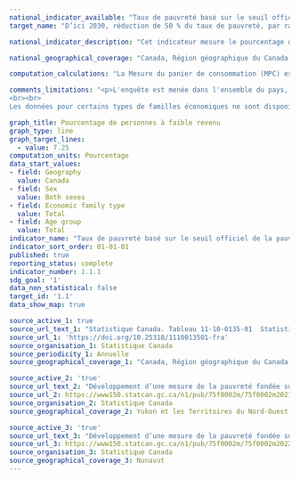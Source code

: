 ```yaml
---
national_indicator_available: "Taux de pauvreté basé sur le seuil officiel de la pauvreté au Canada"
target_name: "D’ici 2030, réduction de 50 % du taux de pauvreté, par rapport au niveau de 2015"

national_indicator_description: "Cet indicateur mesure le pourcentage de personnes à faible revenu basé sur la Mesure du panier de consommation (MPC), qui a été adoptée comme la mesure officielle de la pauvreté canadienne. D'après la MPC, une famille est à faible revenu si son revenu est insuffisant pour acheter un panier spécifique de produits et services dans sa communauté."

national_geographical_coverage: "Canada, Région géographique du Canada, Province ou territoire, Région métropolitaine de recensement"

computation_calculations: "La Mesure du panier de consommation (MPC) est fondée sur le coût d'un panier de biens et de services précis correspondant à un niveau de vie de base modeste. Le panier comprend la nourriture, les vêtements, le transport, le logement et d'autres dépenses pour une famille de référence. Ces coûts sont comparés au revenu disponible des familles pour déterminer si elles vivent ou non sous le seuil de la pauvreté."

comments_limitations: "<p>L'enquête est menée dans l'ensemble du pays, tant dans les provinces que dans les territoires. Sont exclus du champ de l'enquête les personnes qui vivent dans les réserves et dans d'autres peuplements autochtones des provinces, les pensionnaires d'établissements institutionnels et les ménages situés dans des régions extrêmement éloignées où la densité de population est très faible. Dans l'ensemble, ces exclusions représentent moins de 2 % de la population.
<br><br>
Les données pour certains types de familles économiques ne sont disponibles que lorsque le groupe d’âge correspondant est sélectionné.</p>"

graph_title: Pourcentage de personnes à faible revenu
graph_type: line
graph_target_lines:
  - value: 7.25
computation_units: Pourcentage
data_start_values:
- field: Geography
  value: Canada
- field: Sex
  value: Both sexes
- field: Economic family type
  value: Total
- field: Age group
  value: Total
indicator_name: "Taux de pauvreté basé sur le seuil officiel de la pauvreté au Canada"
indicator_sort_order: 01-01-01
published: true
reporting_status: complete
indicator_number: 1.1.1
sdg_goal: '1'
data_non_statistical: false
target_id: '1.1'
data_show_map: true

source_active_1: true
source_url_text_1: "Statistique Canada. Tableau 11-10-0135-01  Statistiques du faible revenu selon l'âge, le sexe et le type de famille économique"
source_url_1: 'https://doi.org/10.25318/1110013501-fra'
source_organisation_1: Statistique Canada
source_periodicity_1: Annuelle
source_geographical_coverage_1: "Canada, Région géographique du Canada, Province ou territoire, Région métropolitaine de recensement"

source_active_2: 'true'
source_url_text_2: "Développement d’une mesure de la pauvreté fondée sur un panier de consommation nordique pour le Yukon et les Territoires du Nord-Ouest - Tableau 2"
source_url_2: https://www150.statcan.gc.ca/n1/pub/75f0002m/75f0002m2021007-fra.htm
source_organisation_2: Statistique Canada
source_geographical_coverage_2: Yukon et les Territoires du Nord-Ouest

source_active_3: 'true'
source_url_text_3: "Développement d’une mesure de la pauvreté fondée sur un panier de consommation nordique pour le Nunavut - Tableau 2"
source_url_3: https://www150.statcan.gc.ca/n1/pub/75f0002m/75f0002m2022003-fra.htm
source_organisation_3: Statistique Canada
source_geographical_coverage_3: Nunavut
---
```

